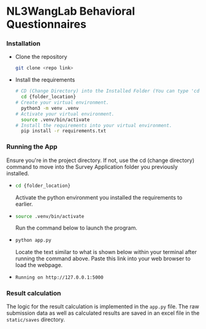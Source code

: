# NL3WangLab Behavioral Questionnaires

### Installation

- Clone the repository

  ```bash
  git clone <repo link>
  ```
- Install the requirements

  ```bash
  # CD (Change Directory) into the Installed Folder (You can type 'cd' then drag and drop the folder into terminal)
    cd {folder_location}
  # Create your virtual environment.
    python3 -m venv .venv
  # Activate your virtual environment.
    source .venv/bin/activate
  # Install the requirements into your virtual environment.
    pip install -r requirements.txt
  ```
  
### Running the App

  Ensure you're in the project directory. If not, use the cd (change directory) command to move into the Survey Application folder you previously installed. 
- ```bash
  cd {folder_location}
  ```
  Activate the python environment you installed the requirements to earlier.
- ```bash
  source .venv/bin/activate
  ```
  Run the command below to launch the program.
- ```bash
  python app.py
  ```

  Locate the text similar to what is shown below within your terminal after running the command above. Paste this link into your web browser to load the webpage.
- ```bash
  Running on http://127.0.0.1:5000
  ```

### Result calculation

The logic for the result calculation is implemented in the `app.py` file. The raw submission data as well as calculated results are saved in an excel file in the `static/saves` directory.
